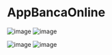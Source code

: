 # AppBancaOnline
![image](https://user-images.githubusercontent.com/56168229/119404029-d6d6ec80-bca4-11eb-8f7f-558f608e26de.png) 
![image](https://user-images.githubusercontent.com/56168229/119404109-f706ab80-bca4-11eb-99e0-a6eb8c0b4757.png)

![image](https://user-images.githubusercontent.com/56168229/119404189-16053d80-bca5-11eb-8789-9d5a765e0a7d.png) 
![image](https://user-images.githubusercontent.com/56168229/119404269-2fa68500-bca5-11eb-9be9-2749563234b4.png)

